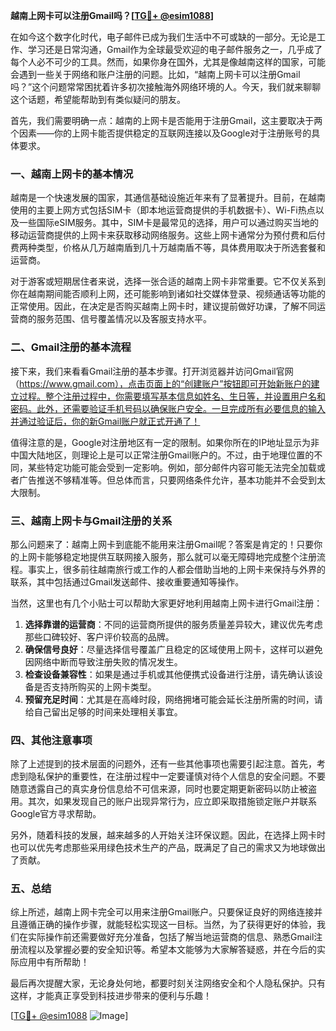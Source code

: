 **越南上网卡可以注册Gmail吗？[[TG💪+ @esim1088](https://t.me/s/esim1088)]**

在如今这个数字化时代，电子邮件已成为我们生活中不可或缺的一部分。无论是工作、学习还是日常沟通，Gmail作为全球最受欢迎的电子邮件服务之一，几乎成了每个人必不可少的工具。然而，如果你身在国外，尤其是像越南这样的国家，可能会遇到一些关于网络和账户注册的问题。比如，“越南上网卡可以注册Gmail吗？”这个问题常常困扰着许多初次接触海外网络环境的人。今天，我们就来聊聊这个话题，希望能帮助到有类似疑问的朋友。

首先，我们需要明确一点：越南的上网卡是否能用于注册Gmail，这主要取决于两个因素——你的上网卡能否提供稳定的互联网连接以及Google对于注册账号的具体要求。

### **一、越南上网卡的基本情况**

越南是一个快速发展的国家，其通信基础设施近年来有了显著提升。目前，在越南使用的主要上网方式包括SIM卡（即本地运营商提供的手机数据卡）、Wi-Fi热点以及一些国际eSIM服务。其中，SIM卡是最常见的选择，用户可以通过购买当地的移动运营商提供的上网卡来获取移动网络服务。这些上网卡通常分为预付费和后付费两种类型，价格从几万越南盾到几十万越南盾不等，具体费用取决于所选套餐和运营商。

对于游客或短期居住者来说，选择一张合适的越南上网卡非常重要。它不仅关系到你在越南期间能否顺利上网，还可能影响到诸如社交媒体登录、视频通话等功能的正常使用。因此，在决定是否购买越南上网卡时，建议提前做好功课，了解不同运营商的服务范围、信号覆盖情况以及客服支持水平。

### **二、Gmail注册的基本流程**

接下来，我们来看看Gmail注册的基本步骤。打开浏览器并访问Gmail官网（https://www.gmail.com），点击页面上的“创建账户”按钮即可开始新账户的建立过程。整个注册过程中，你需要填写基本信息如姓名、生日等，并设置用户名和密码。此外，还需要验证手机号码以确保账户安全。一旦完成所有必要信息的输入并通过验证后，你的新Gmail账户就正式开通了！

值得注意的是，Google对注册地区有一定的限制。如果你所在的IP地址显示为非中国大陆地区，则理论上是可以正常注册Gmail账户的。不过，由于地理位置的不同，某些特定功能可能会受到一定影响。例如，部分邮件内容可能无法完全加载或者广告推送不够精准等。但总体而言，只要网络条件允许，基本功能并不会受到太大限制。

### **三、越南上网卡与Gmail注册的关系**

那么问题来了：越南上网卡到底能不能用来注册Gmail呢？答案是肯定的！只要你的上网卡能够稳定地提供互联网接入服务，那么就可以毫无障碍地完成整个注册流程。事实上，很多前往越南旅行或工作的人都会借助当地的上网卡来保持与外界的联系，其中包括通过Gmail发送邮件、接收重要通知等操作。

当然，这里也有几个小贴士可以帮助大家更好地利用越南上网卡进行Gmail注册：

1. **选择靠谱的运营商**：不同的运营商所提供的服务质量差异较大，建议优先考虑那些口碑较好、客户评价较高的品牌。
2. **确保信号良好**：尽量选择信号覆盖广且稳定的区域使用上网卡，这样可以避免因网络中断而导致注册失败的情况发生。
3. **检查设备兼容性**：如果是通过手机或其他便携式设备进行注册，请先确认该设备是否支持所购买的上网卡类型。
4. **预留充足时间**：尤其是在高峰时段，网络拥堵可能会延长注册所需的时间，请给自己留出足够的时间来处理相关事宜。

### **四、其他注意事项**

除了上述提到的技术层面的问题外，还有一些其他事项也需要引起注意。首先，考虑到隐私保护的重要性，在注册过程中一定要谨慎对待个人信息的安全问题。不要随意透露自己的真实身份信息给不可信来源，同时也要定期更新密码以防止被盗用。其次，如果发现自己的账户出现异常行为，应立即采取措施锁定账户并联系Google官方寻求帮助。

另外，随着科技的发展，越来越多的人开始关注环保议题。因此，在选择上网卡时也可以优先考虑那些采用绿色技术生产的产品，既满足了自己的需求又为地球做出了贡献。

### **五、总结**

综上所述，越南上网卡完全可以用来注册Gmail账户。只要保证良好的网络连接并且遵循正确的操作步骤，就能轻松实现这一目标。当然，为了获得更好的体验，我们在实际操作前还需要做好充分准备，包括了解当地运营商的信息、熟悉Gmail注册流程以及掌握必要的安全知识等。希望本文能够为大家解答疑惑，并在今后的实际应用中有所帮助！

最后再次提醒大家，无论身处何地，都要时刻关注网络安全和个人隐私保护。只有这样，才能真正享受到科技进步带来的便利与乐趣！

[[TG💪+ @esim1088](https://t.me/s/esim1088) ![Image](https://i.postimg.cc/4NQfJmqS/Snipaste-2025-05-13-00-14-12.png)]